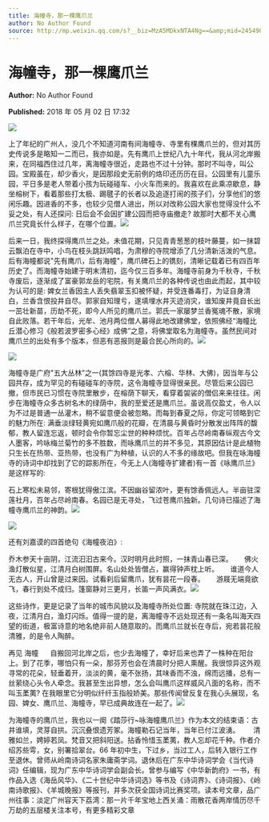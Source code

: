 ```yaml
---
title: 海幢寺，那一棵鹰爪兰
author: No Author Found
source: http://mp.weixin.qq.com/s?__biz=MzA5MDkxNTA4Ng==&amp;mid=2454907067&amp;idx=1&amp;sn=f3d9201231d4cff8f19dab0934a4c309&amp;chksm=87a220dab0d5a9cc663d8e552df9b6abe45ccba6cd71ad8ae1c9f0a70999cf366e0de2178228#rd
---
```


# 海幢寺，那一棵鹰爪兰

**Author:** No Author Found

**Published:** 2018 年 05 月 02 日 17:32

![](https://mmbiz.qpic.cn/mmbiz_jpg/PJWG74pLsMbusBMtcnMYtokJ7YGBbSB1GgDJZyRTjusSOrcLpBy9EdE7YbYgm6EfsOfVfufUGzYUTssOmMQk8w/640?wx_fmt=jpeg)

上了年纪的广州人，没几个不知道河南有间海幢寺、寺里有棵鹰爪兰的，但对其历史传说多是略知一二而已，我亦如是。先有鹰爪上世纪八九十年代，我从河北岸搬来，在同福西住过几年，离海幢寺很近，走路也不过十分钟。那时不叫寺，叫公园。宝殿虽在，却少香火，是因那段史无前例的烙印还历历在目。公园里有儿童乐园，平日多是老人带着小孩为玩碰碰车、小火车而来的。我喜欢在此乘凉歇息，静坐榕树下，看着那些打太极、踢毽子的长者以及追逐打闹的孩子们，分享他们的悠闲乐趣。因进香的不多，也较少见僧人进出，所以对改称公园大家也觉得没什么不妥之处，有人还探问: 日后会不会因扩建公园而把寺庙撤走? 故那时大都不关心鹰爪兰究竟长什么样子，在哪个位置。![](https://mmbiz.qpic.cn/mmbiz_jpg/PJWG74pLsMbusBMtcnMYtokJ7YGBbSB10icXJywBuyM97GCYV8a719DD2pTjTswEnialATKroicSlTiaRUuuSTFWJA/640?wx_fmt=jpeg)

后来一日，我终探得鹰爪兰之处。未值花期，只见青青葱葱的枝叶藤蔓，如一抹碧云飘泊在寺中，小鸟在枝头跳跃鸣唱，为肃穆的寺院增添了几分清新活泼的气息。后有海幢都说"先有鹰爪，后有海幢"，鹰爪碑石上的镌刻，清晰记载着已有四百年历史了。而海幢寺始建于明末清初，迄今仅三百多年。海幢寺前身为千秋寺，千秋寺废后，逐渐成了富豪郭龙岳的宅院，有关鹰爪兰的各种传说也由此而起，其中较为认可的是: 婢女兰香因主人丢失翡翠玉扣被怀疑，并受连番毒打，为证自身清白，兰香含恨投井自尽。郭家自知理亏，遂填埋水井灭迹消灾，谁知废井竟自长出一茁壮新苗，历劫不死，即今人所见的鹰爪兰。郭氏一家屡梦兰香冤魂不散，家境自此败落。若干年后，光牟、池月两位僧人募得此地改建佛堂，依照佛经“海幢比丘潜心修习《般若波罗密多心经》成佛”之意，将佛堂取名为海幢寺。虽然民间对鹰爪兰的出处有多个版本，但恶有恶报则是最合民心所向的。![](https://mmbiz.qpic.cn/mmbiz_jpg/PJWG74pLsMbusBMtcnMYtokJ7YGBbSB1JF1WN9j0K75YoEsRS9pbgBK41xQKRicln2YgnEoyMsjknQuOeqSJ64Q/640?wx_fmt=jpeg)

![](https://mmbiz.qpic.cn/mmbiz_jpg/PJWG74pLsMbusBMtcnMYtokJ7YGBbSB1X1MlxVMafQgQ4UNibegJQcb7gB1MY3eibaUv5ywlHY7KMmARm15VwGsg/640?wx_fmt=jpeg)

海幢寺是广府"五大丛林”之一(其馀四寺是光孝、六榕、华林、大佛)，因当年与公园共存，成为罕见的有碰碰车的寺院，这令海幢寺显得很亲民。尽管后来公园已撤，但市民已习惯在寺院里散步，在榕荫下聊天，看穿着袈裟的僧侣来来往往。闲步在海幢寺众多古树名木的绿荫中，我的至爱还是鹰爪兰。虽说高仅盈丈，令人以为不过是普通一丛灌木，稍不留意便会被忽略。而每到春夏之际，你定可领略到它的魅力所在: 满垂淡绿轻黄宛如鹰爪般的花瓣，在清晨与黄昏时分散发出阵阵的馥郁，教人留连忘返，顿时会令你暂忘尘世的种种烦忧。百年占尽岭南春纵观古今文人墨客，吟咏梅兰菊竹的多不胜数，而咏鹰爪兰的并不多见，其原因估计是此植物只生长在热带、亚热带，也没有广为种植，认识的人不多的缘故吧。但我在咏海幢寺的诗词中却找到了它的踪影所在，今无上人(海幢寺扩建者)有一首《咏鹰爪兰》是这样写的:

石上寒松未易邻，寄根犹得傲江滨。不因幽谷留浓叶，更有馀香佩远人。半亩驻深莲社月，百年占尽岭南春。名园已是无寻处，飞过苍鹰爪独新。几句诗已描述了海幢寺鹰爪兰的神韵。![](https://mmbiz.qpic.cn/mmbiz_jpg/PJWG74pLsMbusBMtcnMYtokJ7YGBbSB1NyJrLhAyqgibibF6Z0ko36bhTLUjaW6gFVeP9jwTNBRr5T58w0GoVFOw/640?wx_fmt=jpeg)

![](https://mmbiz.qpic.cn/mmbiz_jpg/PJWG74pLsMbusBMtcnMYtokJ7YGBbSB1cvpBBuZQeGFJCA43dicvXtpaML5qqnvEX3sGlrjrxTDVSZMxUsQAUDA/640?wx_fmt=jpeg)

还有刘嘉谟的四首绝句《海幢夜泊》:

乔木参天十亩阴，江流汩汩古来今。汉时明月此时照，一抹青山春已深。      佛火渔灯散似星，江清月白树围屏。名山处处皆僧占，赢得钟声枕上听。      谁道今人无古人，开山曾是过来因。试看刹后留鹰爪，犹有昙花一段春。      游屐无端竟欲飞，春行到处不成归。篷窗静对三更月，长笛一声风满衣。![](https://mmbiz.qpic.cn/mmbiz_jpg/PJWG74pLsMbusBMtcnMYtokJ7YGBbSB1ULBhPUlkAq5c43yo26uBsQeyxIPRDhibjfmr9I0ic6VVGz8icy5lP0zbQ/640?wx_fmt=jpeg)

这些诗作，更是记录了当年的城市风貌以及海幢寺所处位置: 寺院就在珠江边，入夜，江清月白，渔灯闪烁。值得一提的是，离海幢寺不远处现还有一条名叫海天四望的街道，极富诗意的地名绝非前人随意取的。而鹰爪兰就长在寺后，宛若昙花般清雅，的是令人陶醉。

再见 海幢      自搬回河北岸之后，也少去海幢了，幸好后来也弄了一株种在阳台上。到了花季，哪怕只有一朵，那芬芳也会在清晨时分把人熏醒。我很惊异这外观寻常的花朵，轻垂着开，淡淡的黄，毫不张扬，其味香而不浊，绵而远播，总有一丝萦绕心头令人牵念。我甚至生出异想，怎么会叫鹰爪这样威风八面的名称，而不叫玉葇荑? 在我眼里它分明似纤纤玉指般娇美。那些传闻曾反复在我心头展现，名园、婢女、鹰爪兰、海幢寺，早已成典故连在一起了。![](https://mmbiz.qpic.cn/mmbiz_jpg/PJWG74pLsMbusBMtcnMYtokJ7YGBbSB1NibasdGxibuhL25eP2gFXx8icULYRia77lAMEibs3Dg0CXdH8fdwf5oNLVQ/640?wx_fmt=jpeg)

为海幢寺的鹰爪兰，我也以一阕《踏莎行~咏海幢鹰爪兰》作为本文的结束语：古井谁填，灵芽自拱。沉沉叠恨遗芳冢。海幢勒石记当年，当年已付江波湧。       清雅如兰，娉婷若凤。梵音又把斜阳送。拈香怜惜玉葇荑，教人忘却花千种。作者介绍苏些雩，女，别署拾翠台。66 年初中生，下过乡，当过工人，后转入银行工作至退休。曾师从岭南诗词名家朱庸斋学词。退休后在广东中华诗词学会《当代诗词》任编辑，现为广东中华诗词学会副会长。曾参与编写《中华新韵府》一书，有作品入选《海岳风华》、《二十世纪中华诗词选》等书及《诗词界》、《诗词报》、《岭南诗歌报》、《羊城晚报》等报刊，并多次获全国诗词比赛奖项。读本号文章，品广州往事：淡定广州容天下荔湾：那一片千年宝地上西关涌：雨散花香两岸情历尽千万劫的五层楼关注本号，有更多精彩文章
